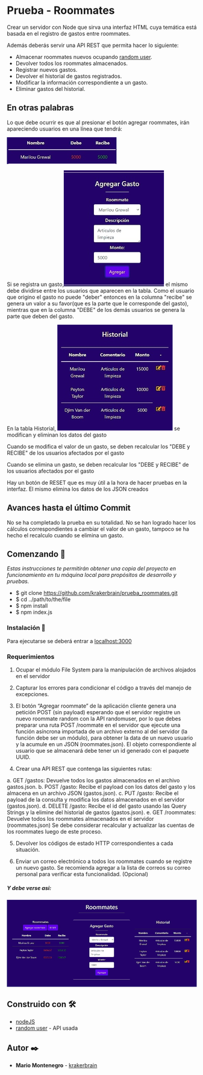 # Prueba - Roommates

Crear un servidor con Node que sirva una interfaz HTML cuya temática está basada en el registro
de gastos entre roommates.

Además deberás servir una API REST que permita hacer lo siguiente:

- Almacenar roommates nuevos ocupando [random user](https://randomuser.me/api).
- Devolver todos los roommates almacenados.
- Registrar nuevos gastos.
- Devolver el historial de gastos registrados.
- Modificar la información correspondiente a un gasto.
- Eliminar gastos del historial.

## En otras palabras

Lo que debe ocurrir es que al presionar el botón agregar roommates, irán apareciendo usuarios en una línea que tendrá:

![](/readme_img/debe_recibe.jpg)

Si se registra un gasto,![](/readme_img/agregar_gasto.jpg) el mismo debe dividirse entre los usuarios que aparecen en la tabla.
Como el usuario que origino el gasto no puede "deber" entonces en la columna "recibe" se genera un valor a su favor(que es
la parte que le corresponde del gasto), mientras que en la columna "DEBE" de los demás usuarios se genera la parte
que deben del gasto.

En la tabla Historial, ![](/readme_img/historial.jpg) se modifican y eliminan los datos del gasto

Cuando se modifica el valor de un gasto, se deben recalcular los "DEBE y RECIBE" de los usuarios afectados por el gasto

Cuando se elimina un gasto, se deben recalcular los "DEBE y RECIBE" de los usuarios afectados por el gasto

Hay un botón de RESET que es muy útil a la hora de hacer pruebas en la interfaz. El mismo elimina los datos de los JSON
creados

## Avances hasta el último Commit

No se ha completado la prueba en su totalidad. No se han logrado hacer los cálculos correspondientes a cambiar el valor de un gasto,
tampoco se ha hecho el recalculo cuando se elimina un gasto.

## Comenzando 🚀

_Estas instrucciones te permitirán obtener una copia del proyecto en funcionamiento en tu máquina local para propósitos de desarrollo y pruebas._

- $ git clone https://github.com/krakerbrain/prueba_roommates.git
- $ cd ../path/to/the/file
- $ npm install
- $ npm index.js

### Instalación 🔧

Para ejecutarse se deberá entrar a [localhost:3000](http://localhost:3000)

### Requerimientos

1. Ocupar el módulo File System para la manipulación de archivos alojados en el
   servidor
2. Capturar los errores para condicionar el código a través del manejo de excepciones.

3. El botón “Agregar roommate” de la aplicación cliente genera una petición POST (sin
   payload) esperando que el servidor registre un nuevo roommate random con la API
   randomuser, por lo que debes preparar una ruta POST /roommate en el servidor que
   ejecute una función asíncrona importada de un archivo externo al del servidor (la
   función debe ser un módulo), para obtener la data de un nuevo usuario y la acumule
   en un JSON (roommates.json).
   El objeto correspondiente al usuario que se almacenará debe tener un id generado
   con el paquete UUID.

4. Crear una API REST que contenga las siguientes rutas:

a. GET /gastos: Devuelve todos los gastos almacenados en el archivo
gastos.json.
b. POST /gasto: Recibe el payload con los datos del gasto y los almacena en un
archivo JSON (gastos.json).
c. PUT /gasto: Recibe el payload de la consulta y modifica los datos
almacenados en el servidor (gastos.json).
d. DELETE /gasto: Recibe el id del gasto usando las Query Strings y la elimine
del historial de gastos (gastos.json).
e. GET /roommates: Devuelve todos los roommates almacenados en el servidor
(roommates.json)
Se debe considerar recalcular y actualizar las cuentas de los roommates luego de
este proceso.

5. Devolver los códigos de estado HTTP correspondientes a cada situación.

6. Enviar un correo electrónico a todos los roommates cuando se registre un nuevo
   gasto. Se recomienda agregar a la lista de correos su correo personal para verificar
   esta funcionalidad. (Opcional)

##### Y debe verse asi:

![Roommates](/readme_img/prueba_roommates.jpg)

## Construido con 🛠️

- [nodeJS](https://nodejs.org/en/)
- [random user](https://randomuser.me/api) - API usada

## Autor ✒️

- **Mario Montenegro** - [krakerbrain](https://github.com/krakerbrain)
